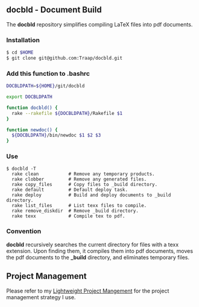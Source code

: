 ## docbld - Document Build 
The **docbld** repository simplifies compiling LaTeX files into pdf documents.

### Installation
```bash
$ cd $HOME
$ git clone git@github.com:Traap/docbld.git
```

### Add this function to .bashrc
```bash
DOCBLDPATH=${HOME}/git/docbld

export DOCBLDPATH

function docbld() {
  rake --rakefile ${DOCBLDPATH}/Rakefile $1
}

function newdoc() {
  ${DOCBLDPATH}/bin/newdoc $1 $2 $3
}
```

### Use
```
$ docbld -T
  rake clean           # Remove any temporary products.
  rake clobber         # Remove any generated files.
  rake copy_files      # Copy files to _build directory.
  rake default         # Default deploy task.
  rake deploy          # Build and deploy documents to _build directory.
  rake list_files      # List texx files to compile.
  rake remove_diskdir  # Remove _build directory.
  rake texx            # Compile tex to pdf.
```

### Convention
**docbld** recursively searches the current directory for files with a texx 
extension.  Upon finding them, it compiles them into pdf documents,  moves 
the pdf documents to the **_build** directory, and eliminates temporary files.

## Project Management
Please refer to my [Lightweight Project Mangement](https://github.com/Traap/lpm)
for the project management strategy I use.
